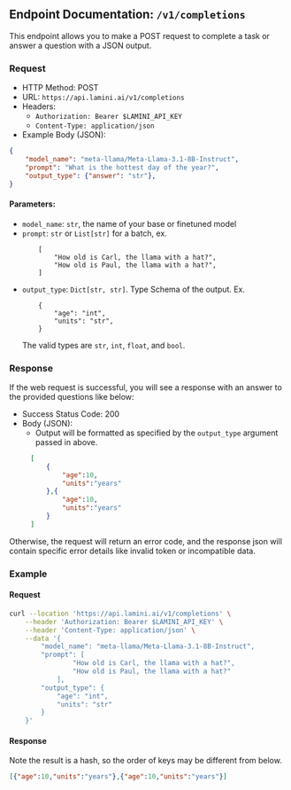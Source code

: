 ## Endpoint Documentation: `/v1/completions`

This endpoint allows you to make a POST request to complete a task or answer a question with a JSON output.

### Request

- HTTP Method: POST
- URL: `https://api.lamini.ai/v1/completions`
- Headers:
    - `Authorization: Bearer $LAMINI_API_KEY`
    - `Content-Type: application/json`
- Example Body (JSON):


```json
{
    "model_name": "meta-llama/Meta-Llama-3.1-8B-Instruct",
    "prompt": "What is the hottest day of the year?",
    "output_type": {"answer": "str"},
}
```

#### Parameters:

-   `model_name`: `str`, the name of your base or finetuned model
-   `prompt`: `str` or `List[str]` for a batch, ex.
    ```
        [
            "How old is Carl, the llama with a hat?",
            "How old is Paul, the llama with a hat?",
        ]
    ```
-   `output_type`: `Dict[str, str]`. Type Schema of the output. Ex.
    ```
        {
            "age": "int",
            "units": "str",
        }
    ```
    The valid types are `str`, `int`, `float`, and `bool`.

### Response

If the web request is successful, you will see a response with an answer to the provided questions like below:

- Success Status Code: 200
- Body (JSON):
  - Output will be formatted as specified by the `output_type` argument passed in above.
  ```json
    [
        {
            "age":10,
            "units":"years"
        },{
            "age":10,
            "units":"years"
        }
    ]
  ```

Otherwise, the request will return an error code, and the response json will contain specific error details like invalid token or incompatible data.


### Example

#### Request

```sh
curl --location 'https://api.lamini.ai/v1/completions' \
    --header 'Authorization: Bearer $LAMINI_API_KEY' \
    --header 'Content-Type: application/json' \
    --data '{
        "model_name": "meta-llama/Meta-Llama-3.1-8B-Instruct",
        "prompt": [
                "How old is Carl, the llama with a hat?",
                "How old is Paul, the llama with a hat?"
            ],
        "output_type": {
            "age": "int",
            "units": "str"
        }
    }'
```

#### Response

Note the result is a hash, so the order of keys may be different from below.

```json
[{"age":10,"units":"years"},{"age":10,"units":"years"}]
```
